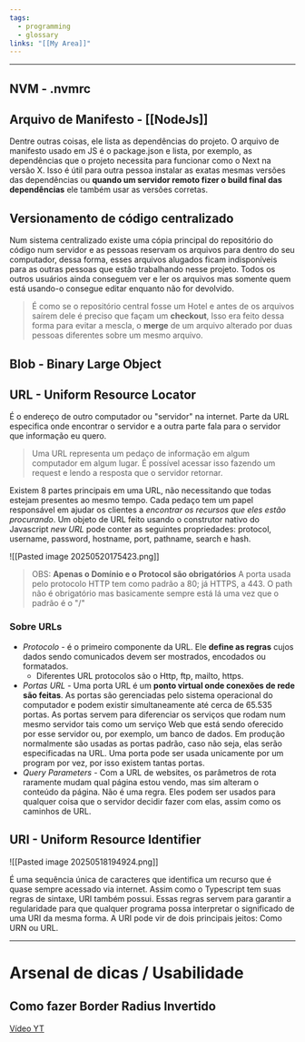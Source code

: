```yaml
---
tags:
  - programming
  - glossary
links: "[[My Area]]"
---
```

---
## NVM - .nvmrc
## Arquivo de Manifesto - [[NodeJs]]
Dentre outras coisas, ele lista as dependências do projeto. O arquivo de manifesto usado em JS é o package.json e lista, por exemplo, as dependências que o projeto necessita para funcionar como o Next na versão X. 
Isso é útil para outra pessoa instalar as exatas mesmas versões das dependências ou **quando um servidor remoto fizer o build final das dependências** ele também usar as versões corretas.

## Versionamento de código centralizado
Num sistema centralizado existe uma cópia principal do repositório do código num servidor e as pessoas reservam os arquivos para dentro do seu computador, dessa forma, esses arquivos alugados ficam indisponíveis para as outras pessoas que estão trabalhando nesse projeto.
Todos os outros usuários ainda conseguem ver e ler os arquivos mas somente quem está usando-o consegue editar enquanto não for devolvido.
> É como se o repositório central fosse um Hotel e antes de os arquivos saírem dele é preciso que façam um **checkout**, 
> Isso era feito dessa forma para evitar a mescla, o **merge** de um arquivo alterado por duas pessoas diferentes sobre um mesmo arquivo.

## Blob - Binary Large Object


## URL - Uniform Resource Locator
É o endereço de outro computador ou "servidor" na internet. Parte da URL especifica onde encontrar o servidor e a outra parte fala para o servidor que informação eu quero.

> Uma URL representa um pedaço de informação em algum computador em algum lugar. É possível acessar isso fazendo um request e lendo a resposta que o servidor retornar.

Existem 8 partes principais em uma URL, não necessitando que todas estejam presentes ao mesmo tempo. Cada pedaço tem um papel responsável em ajudar os clientes a *encontrar os recursos que eles estão procurando*.
Um objeto de URL feito usando o construtor nativo do Javascript *new URL* pode conter as seguintes propriedades: protocol, username, password, hostname, port, pathname, search e hash.

![[Pasted image 20250520175423.png]]

>OBS: 
>**Apenas o Domínio e o Protocol são obrigatórios**
>A porta usada pelo protocolo HTTP tem como padrão a 80; já HTTPS, a 443.
>O path não é obrigatório mas basicamente sempre está lá uma vez que o padrão é o "/"

### Sobre URLs
* *Protocolo* - é o primeiro componente da URL. Ele **define as regras** cujos dados sendo comunicados devem ser mostrados, encodados ou formatados.
	* Diferentes URL protocolos são o Http, ftp, mailto, https.
* *Portas URL* - Uma porta URL é um **ponto virtual onde conexões de rede são feitas**. As portas são gerenciadas pelo sistema operacional do computador e podem existir simultaneamente até cerca de 65.535 portas. As portas servem para diferenciar os serviços que rodam num mesmo servidor tais como um serviço Web que está sendo oferecido por esse servidor ou, por exemplo, um banco de dados. Em produção normalmente são usadas as portas padrão, caso não seja, elas serão especificadas na URL. Uma porta pode ser usada unicamente por um program por vez, por isso existem tantas portas.
* *Query Parameters* - Com a URL de websites, os parâmetros de rota raramente mudam qual página estou vendo, mas sim alteram o conteúdo da página. Não é uma regra. Eles podem ser usados para qualquer coisa que o servidor decidir fazer com elas, assim como os caminhos de URL.

## URI - Uniform Resource Identifier
![[Pasted image 20250518194924.png]]

É uma sequência única de caracteres que identifica um recurso que é quase sempre acessado via internet. Assim como o Typescript tem suas regras de sintaxe,  URI também possui. Essas regras servem para garantir a regularidade para que qualquer programa possa interpretar o significado de uma URI da mesma forma.
A URI pode vir de dois principais jeitos:
Como URN ou URL.

---

# Arsenal de dicas / Usabilidade
## Como fazer Border Radius Invertido
[Vídeo YT](https://www.youtube.com/watch?v=2pZR-vfbcbo&list=WL&index=3&ab_channel=DevlyCode)